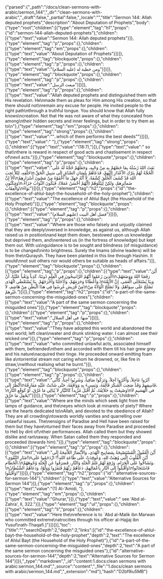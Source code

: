 {"parsed":{"_path":"/docs/clean-sermons-with-arabic/sermon_144","_dir":"clean-sermons-with-arabic","_draft":false,"_partial":false,"_locale":"","title":"Sermon 144:  Allah deputed prophets","description":"About Deputation of Prophets","body":{"type":"root","children":[{"type":"element","tag":"h1","props":{"id":"sermon-144-allah-deputed-prophets"},"children":[{"type":"text","value":"Sermon 144:  Allah deputed prophets"}]},{"type":"element","tag":"p","props":{},"children":[{"type":"element","tag":"em","props":{},"children":[{"type":"text","value":"About Deputation of Prophets"}]}]},{"type":"element","tag":"blockquote","props":{},"children":[{"type":"element","tag":"p","props":{},"children":[{"type":"text","value":"ومن خطبة له (عليه السلام)"}]}]},{"type":"element","tag":"blockquote","props":{},"children":[{"type":"element","tag":"p","props":{},"children":[{"type":"text","value":"مبعث الرسل"}]}]},{"type":"element","tag":"p","props":{},"children":[{"type":"text","value":"Allah deputed prophets and distinguished them with His revelation. He\nmade them as pleas for Him among His creation, so that there should not\nremain any excuse for people. He invited people to the right path\nthrough a truthful tongue. You should know that Allah fully knows\ncreation. Not that He was not aware of what they concealed from among\ntheir hidden secrets and inner feelings, but in order to try them as to\n"},{"type":"element","tag":"em","props":{},"children":[{"type":"element","tag":"strong","props":{},"children":[{"type":"text","value":"\"..which of them performs the best deeds\""}]}]},{"type":"text","value":" "},{"type":"element","tag":"strong","props":{},"children":[{"type":"text","value":"(18:7),"}]},{"type":"text","value":" so that\nthere is reward in respect of good acts and chastisement in respect of\nevil acts."}]},{"type":"element","tag":"blockquote","props":{},"children":[{"type":"element","tag":"p","props":{},"children":[{"type":"text","value":"بَعَثَ اللهُ رُسُلَهُ بِمَا خَصَّهُمْ بِهِ مِنْ وَحْيِهِ، وَجَعَلَهُمْ حُجَّةً لَهُ عَلَى خَلْقِهِ، لِئَلاَّ تَجِبَ\nالْحُجَّةُ لَهُمْ بِتَرْكِ الاْعْذَارِ إِلَيْهِمْ، فَدَعَاهُمْ بِلِسَانِ الصِّدْقِ إِلَى سَبِيلِ الْحَقِّ. أَلاَ إِنَّ\nاللهَ قَدْ كَشَفَ الْخَلْقَ كَشْفَةً، لاَ أَنَّهُ جَهِلَ مَا أَخْفَوْهُ مِنْ مَصُونَ أَسْرَارِهِمْ وَمَكْنُونِ\nضَماَئِرِهمْ، وَلكِنْ لِيَبْلُوَهُمْ (أَيُّهُمْ أَحْسَنُ عَمَلا)، فَيَكُونَ الثَّوَابُ جَزَاءً، وَالْعِقَابُ\nبَوَاءً"}]}]},{"type":"element","tag":"h2","props":{"id":"the-excellence-of-ahlul-bayt-the-household-of-the-holy-prophet"},"children":[{"type":"text","value":"The excellence of Ahlul Bayt (the Household of the Holy Prophet)"}]},{"type":"element","tag":"blockquote","props":{},"children":[{"type":"element","tag":"p","props":{},"children":[{"type":"text","value":"فضل أهل البيت (عليهم السلام)"}]}]},{"type":"element","tag":"p","props":{},"children":[{"type":"text","value":"Where are those who falsely and unjustly claimed that they are deeply\nversed in knowledge, as against us, although Allah raised us in position\nand kept them down, bestowed upon us knowledge but deprived them, and\nentered us (in the fortress of knowledge) but kept them out. With us\nguidance is to be sought and blindness (of misguidance) is to be changed\ninto brightness. Surely the Imams (divine leaders) will be from the\nQuraysh. They have been planted in this line through Hashim. It would\nnot suit others nor would others be suitable as heads of affairs."}]},{"type":"element","tag":"blockquote","props":{},"children":[{"type":"element","tag":"p","props":{},"children":[{"type":"text","value":"أَيْنَ الَّذِينَ زَعَمُوا أَنَّهُمُ الرَّاسِخُونَ فِي الْعِلْمِ دُونَنَا، كَذِباً وَبَغْياً عَلَيْنَا، أَنْ\nرَفَعَنَا اللهُ وَوَضَعَهُمْ، وَأَعْطَانَا وَحَرَمَهُمْ، وَأَدْخَلَنَا وَأَخْرَجَهُمْ. بِنَا يُسْتَعْطَى الْهُدَى،\nوَبِنَا يُسْتَجْلَى الْعَمَى. إِنَّ الاْئِمَّةَ مِنْ قُرَيش غُرِسُوا فِي هذَا الْبَطْنِ مِنْ هَاشِم، لاَ\nتَصْلُحُ عَلَى سِوَاهُمْ، وَلاَ تَصْلُحُ الْوُلاَةُ مِنْ غَيْرِهمْ."}]}]},{"type":"element","tag":"h2","props":{"id":"a-part-of-the-same-sermon-concerning-the-misguided-ones"},"children":[{"type":"text","value":"A part of the same sermon concerning the misguided ones"}]},{"type":"element","tag":"blockquote","props":{},"children":[{"type":"element","tag":"p","props":{},"children":[{"type":"text","value":"منها: في أهل الضلال"}]}]},{"type":"element","tag":"p","props":{},"children":[{"type":"text","value":"They have adopted this world and abandoned the next world; left clean\nwater and drunk stinking water. I can almost see their wicked one"}]},{"type":"element","tag":"p","props":{},"children":[{"type":"text","value":"who committed unlawful acts, associated himself with them, befriended\nthem and accorded with them till his hair grew grey and his nature\nacquired their tinge. He proceeded onward emitting foam like a\ntorrential stream not caring whom he drowned, or, like fire in straw,\nwithout realising what he burnt."}]},{"type":"element","tag":"blockquote","props":{},"children":[{"type":"element","tag":"p","props":{},"children":[{"type":"text","value":"آثَرُوا عَاجِلاً، وَأَخَّرُوا آجِلاً، وَتَرَكُوا صَافِياً، وَشَرِبُوا آجِناً، كَأَنِّي أَنْظُرُ إِلَى\nفَاسِقِهِمْ وَقَدْ صَحِبَ الْمُنكَرَ فَأَلِفَهُ، وَبَسِىءَ بِهِ وَوَافَقَهُ، حَتَّى شَابَتْ عَلَيْهِ مَفَارِقُهُ،\nوَصُبِغَتْ بِهِ خَلاَئِقُهُ، ثُمَّ أَقْبَلَ مُزْبِداً كَالتَّيَّارِ لاَ يُبَالِي مَا غَرَّقَ، أَوْ كَوَقْعِ النَّارِ\nفي الْهَشيمِ لاَ يَحْفِلُ مَا حَرَّقَ!"}]}]},{"type":"element","tag":"p","props":{},"children":[{"type":"text","value":"Where are the minds which seek light from the lamps of guidance, and the\neyes which look at minarets of piety? Where are the hearts dedicated to\nAllah, and devoted to the obedience of Allah? They are all crowding\ntowards worldly vanities and quarrelling over unlawful issues. The\nensigns of Paradise and Hell have been raised for them but they have\nturned their faces away from Paradise and proceeded to Hell by dint of\ntheir performances. Allah called them but they showed dislike and ran\naway. When Satan called them they responded and proceeded (towards him)."}]},{"type":"element","tag":"blockquote","props":{},"children":[{"type":"element","tag":"p","props":{},"children":[{"type":"text","value":"أَيْنَ الْعُقُولُ الْمُسْتَصْبِحَةُ بِمَصَابِيحِ الْهُدَى، وَالاْبْصَارُ اللاَّمِحَةُ إِلَى مَنَارِ التَّقْوَى؟!\nأَيْنَ الْقُلُوبُ الَّتِي وُهِبَتْ للهِ، وَعُوقِدَتْ عَلَى طَاعَةِ اللهِ؟! ازْدَحَمُوا عَلَى الْحُطَامِ،\nوَتَشَاحُّوا عَلَى الْحَرَامِ، وَرُفِعَ لَهُمْ عَلَمُ الْجَنَّةِ وَالنَّارِ، فَصَرَفُوا عَنِ الْجَنَّةِ وُجُوهَهُمْ،\nوَأَقْبَلُوا إِلَى النَّارِ بِأَعْمَالِهِمْ، دَعَاهُمْ رَبُّهُمْ فَنَفَرُوا وَوَلَّوْا، وَدَعَاهُمُ الشَّيْطَانُ\nفَاسْتَجَابُوا وَأَقْبَلُوا!"}]}]},{"type":"element","tag":"h2","props":{"id":"alternative-sources-for-sermon-144"},"children":[{"type":"text","value":"Alternative Sources for Sermon 144"}]},{"type":"element","tag":"p","props":{},"children":[{"type":"text","value":"(1) Al-'Amidi, "},{"type":"element","tag":"em","props":{},"children":[{"type":"text","value":"Ghurar,"}]},{"type":"text","value":" see 'Abd al-Zahra', II, 322."}]},{"type":"element","tag":"ul","props":{},"children":[{"type":"element","tag":"li","props":{},"children":[{"type":"text","value":"Here the\nreference is to `Abd al-Malik ibn Marwan who committed extreme\natrocities through his officer al-Hajjaj ibn Yusuf\nath-Thaqafi.]"}]}]}],"toc":{"title":"","searchDepth":2,"depth":2,"links":[{"id":"the-excellence-of-ahlul-bayt-the-household-of-the-holy-prophet","depth":2,"text":"The excellence of Ahlul Bayt (the Household of the Holy Prophet)"},{"id":"a-part-of-the-same-sermon-concerning-the-misguided-ones","depth":2,"text":"A part of the same sermon concerning the misguided ones"},{"id":"alternative-sources-for-sermon-144","depth":2,"text":"Alternative Sources for Sermon 144"}]}},"_type":"markdown","_id":"content:1.docs:clean sermons with arabic:sermon_144.md","_source":"content","_file":"1.docs/clean sermons with arabic/sermon_144.md","_extension":"md"},"hash":"D2bf9iu5MB"}